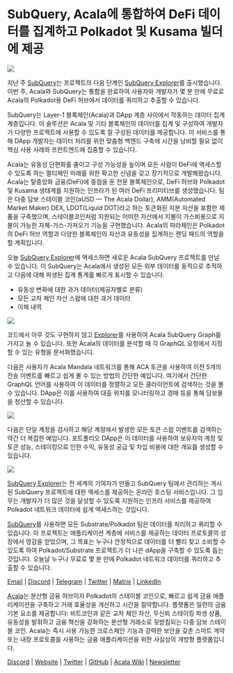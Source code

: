 # SubQuery, Acala에 통합하여 DeFi 데이터를 집계하고 Polkadot 및 Kusama 빌더에 제공

![](https://miro.medium.com/max/1400/1*cg4kJs0WEcyPP73EAtHomA.png)

지난 주 [SubQuery](https://www.subquery.network/)는 프로젝트의 다음 단계인 [SubQuery Explorer](https://explorer.subquery.network/)를 출시했습니다. 이번 주, Acala와 SubQuery는 통합을 완료하여 사용자와 개발자가 몇 분 만에 무료로 Acala의 Polkadot용 DeFi 허브에서 데이터를 쿼리하고 추출할 수 있습니다.

SubQuery는 Layer-1 블록체인(Acala)과 DApp 계층 사이에서 작동하는 데이터 집계 계층입니다. 이 솔루션은 Acala 및 기타 블록체인의 데이터를 집계 및 구성하여 개발자가 다양한 프로젝트에 사용할 수 있도록 잘 구성된 데이터를 제공합니다. 이 서비스를 통해 DApp 개발자는 데이터 처리를 위한 맞춤형 백엔드 구축에 시간을 낭비할 필요 없이 핵심 사용 사례와 프런트엔드에 집중할 수 있습니다.

Acala는 유동성 단편화를 줄이고 구성 가능성을 높이며 모든 사람이 DeFi에 액세스할 수 있도록 하는 멀티체인 미래를 위한 확고한 신념을 갖고 장기적으로 개발해왔습니다. Acala는 탈중앙화 금융(DeFi)에 중점을 둔 전문 블록체인으로, DeFi 허브와 Polkadot 및 Kusama 생태계를 지원하는 인프라가 된 여러 DeFi 프리미티브를 생성했습니다. 팀은 다중 담보 스테이블 코인(aUSD — The Acala Dollar), AMM(Automated Market Maker) DEX, LDOT(Liquid DOT)라고 하는 토큰화된 지분 자산을 포함한 제품을 구축했으며, 스테이블코인처럼 지원되는 어떠한 자산에서 지불이 가스비용으로 지불이 가능한 자체-가스-가져오기 기능을 구현했습니다.  Acala의 파라체인은 Polkadot의 DeFi 허브 역할과 다양한 블록체인의 자산과 유동성을 집계하는 랜딩 패드의 역할을 할 계획입니다.

오늘 [SubQuery Explorer](https://explorer.subquery.network/)에 액세스하면 새로운 Acala SubQuery 프로젝트를 만날 수 있습니다. 이 SubQuery는 Acala에서 생성된 모든 외부 데이터를 동적으로 추적하고 다음에 대해 파생된 집계 통계를 빠르게 표시할 수 있습니다.

-   유동성 변화에 대한 과거 데이터(제공자별로 분류)
-   모든 교차 체인 자산 스왑에 대한 과거 데이터
-   이체 내역

![](https://miro.medium.com/max/1400/0*sXPljA1RE754fuDQ)

코드에서 아무 것도 구현하지 않고 [Explorer](https://explorer.subquery.network/)를 사용하여 Acala SubQuery Graph를 가지고 놀 수 있습니다. 또한 Acala의 데이터를 분석할 때 각 GraphQL 요청에서 지정할 수 있는 유형을 문서화했습니다.

다음은 사용자가 Acala Mandala 네트워크를 통해 ACA 토큰을 사용하여 이전 5개의 전송 이벤트를 빠르고 쉽게 볼 수 있는 방법의 간단한 예입니다. 여기에서 간단한 GraphQL 언어를 사용하여 이 데이터를 정렬하고 모든 클라이언트에 검색하는 것을 볼 수 있습니다. DApp은 이를 사용하여 대출 위치를 모니터링하고 경매 등을 통해 담보물을 청산할 수 있습니다.

![](https://miro.medium.com/max/1400/0*zlxPf2tz8DVX95kY)

다음은 단일 계정을 검사하고 해당 계정에서 발생한 모든 토큰 스왑 이벤트를 검색하는 약간 더 복잡한 예입니다. 포트폴리오 DApp은 이 데이터를 사용하여 보유자의 계정 및 토큰 성능, 스테이킹으로 인한 수익, 유동성 공급 및 차입 비용에 대한 개요를 생성할 수 있습니다.

![](https://miro.medium.com/max/1400/0*hdTbn41vDvIYuv3_)

[SubQuery Explorer](https://explorer.subquery.network/)는 전 세계의 기여자가 만들고 SubQuery 팀에서 관리하는 게시된 SubQuery 프로젝트에 대한 액세스를 제공하는 온라인 호스팅 서비스입니다. 그 임무는 개발자가 더 많은 것을 달성할 수 있도록 지원하는 인프라 서비스를 제공하여 Polkadot 네트워크 데이터에 쉽게 액세스하는 것입니다.

[SubQuery](https://www.subquery.network/)를 사용하면 모든 Substrate/Polkadot 팀은 데이터를 처리하고 쿼리할 수 있습니다. 이 프로젝트는 애플리케이션 계층에 서비스를 제공하는 데이터 프로토콜의 성장에서 영감을 얻었으며, 그 목표는 누구나 안정적으로 데이터를 더 빨리 찾고 소비할 수 있도록 하여 Polkadot/Substrate 프로젝트가 더 나은 dApp을 구축할 수 있도록 돕는 것입니다. 오늘날 누구나 무료로 몇 분 만에 Polkadot 네트워크 데이터를 쿼리하고 추출할 수 있습니다.

[Email](mailto:hello@subquery.network) | [Discord](https://discord.com/invite/78zg8aBSMG) | [Telegram](https://t.me/subquerynetwork) | [Twitter](https://twitter.com/subquerynetwork) | [Matrix](https://matrix.to/#/#subquery:matrix.org) | [LinkedIn](https://www.linkedin.com/company/subquery)

[Acala](http://acala.network/)는 분산형 금융 허브이자 Polkadot의 스테이블 코인으로, 빠르고 쉽게 금융 애플리케이션을 구축하고 거래 효율성을 개선하고 시간을 절약합니다. 플랫폼은 일련의 금융 기본 요소를 제공합니다: 비트코인과 같은 교차 체인 자산, 무신뢰 스테이킹 파생 상품, 유동성을 발휘하고 금융 혁신을 강화하는 분산형 거래소로 뒷받침되는 다중 담보 스테이블 코인. Acala는 즉시 사용 가능한 크로스체인 기능과 강력한 보안을 갖춘 스마트 계약 또는 내장 프로토콜을 사용하는 금융 애플리케이션을 위한 사실상의 개방형 플랫폼입니다.

[Discord](https://discord.gg/vdbFVCH) | [Website](https://acala.network/) | [Twitter](https://twitter.com/AcalaNetwork) | [GitHub](https://github.com/AcalaNetwork/Acala) | [Acala Wiki](https://github.com/AcalaNetwork/Acala/wiki) | [Newsletter](https://share.hsforms.com/1X9RxkXk-R62I0VNbATaDXw4h8qc)